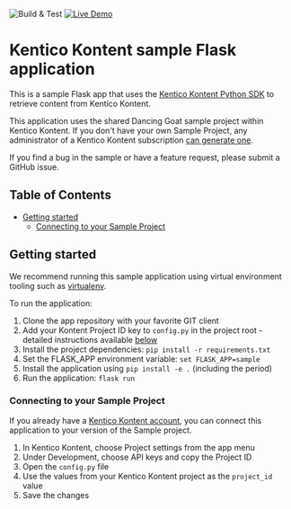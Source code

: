 ![Build & Test](https://github.com/kentico-michaelb/kontent-sample-app-flask/actions/workflows/python-app.yml/badge.svg)
[![Live Demo](https://img.shields.io/badge/live-demo-brightgreen.svg)](https://kontent-sample-app-flask.herokuapp.com/)

# Kentico Kontent sample Flask application

This is a sample Flask app that uses the [Kentico Kontent Python SDK](#https://github.com/kentico-michaelb/kontent-delivery-python-sdk) to retrieve content from Kentico Kontent.

This application uses the shared Dancing Goat sample project within Kentico Kontent. If you don't have your own Sample Project, any administrator of a Kentico Kontent subscription [can generate one](https://app.kontent.ai/sample-project-generator).

If you find a bug in the sample or have a feature request, please submit a GitHub issue.

## Table of Contents
- [Getting started](#Getting-started)
  - [Connecting to your Sample Project](#Connecting-to-your-Sample-Project)

## Getting started
We recommend running this sample application using virtual environment tooling such as [virtualenv](https://virtualenv.pypa.io/en/latest/).

To run the application:
1. Clone the app repository with your favorite GIT client
2. Add your Kontent Project ID key to `config.py` in the project root - detailed instructions available [below](#connecting-to-your-sample-project)
3. Install the project dependencies: `pip install -r requirements.txt`
4. Set the FLASK_APP environment variable: `set FLASK_APP=sample`
5. Install the application using `pip install -e .` (including the period)
6. Run the application: `flask run`

### Connecting to your Sample Project
If you already have a [Kentico Kontent account](https://app.kontent.ai), you can connect this application to your version of the Sample project.

1. In Kentico Kontent, choose Project settings from the app menu
1. Under Development, choose API keys and copy the Project ID
1. Open the `config.py` file
1. Use the values from your Kentico Kontent project as the `project_id` value
1. Save the changes